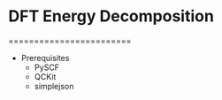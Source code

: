 # DFT Energy Decomposition
========================

* Prerequisites
    - PySCF
    - QCKit
    - simplejson

